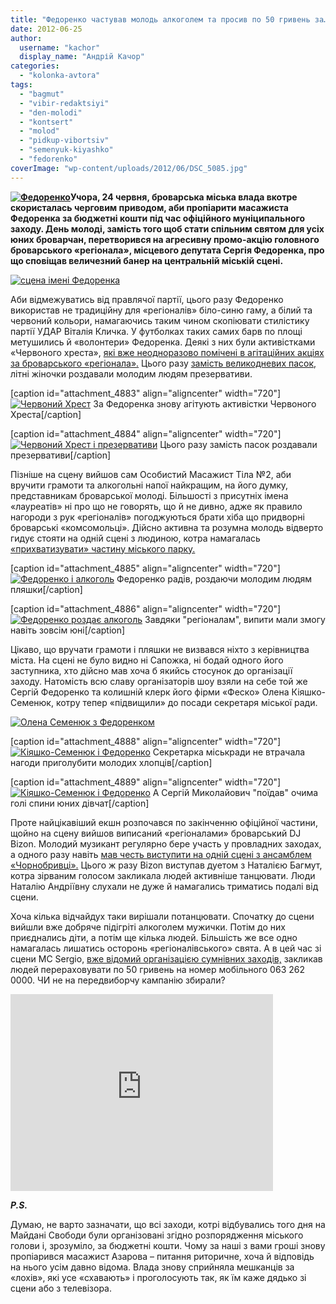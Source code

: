 ```yaml
---
title: "Федоренко частував молодь алкоголем та просив по 50 гривень за… «рінгтон».ФОТО, ВІДЕО"
date: 2012-06-25
author: 
  username: "kachor"
  display_name: "Андрій Качор"
categories: 
  - "kolonka-avtora"
tags: 
  - "bagmut"
  - "vibir-redaktsiyi"
  - "den-molodi"
  - "kontsert"
  - "molod"
  - "pidkup-vibortsiv"
  - "semenyuk-kiyashko"
  - "fedorenko"
coverImage: "wp-content/uploads/2012/06/DSC_5085.jpg"
---
```


**[![](https://mpz.brovary.org/wp-content/uploads/2012/06/DSC_5085.jpg "Федоренко")](https://mpz.brovary.org/wp-content/uploads/2012/06/DSC_5085.jpg)Учора, 24 червня, броварська міська влада вкотре скористалась черговим приводом, аби пропіарити масажиста Федоренка за бюджетні кошти під час офіційного муніципального заходу. День молоді, замість того щоб стати спільним святом для усіх юних броварчан, перетворився на агресивну промо-акцію головного броварського «регіонала», місцевого депутата Сергія Федоренка, про що сповіщав величезний банер на центральній міській сцені.**

[![](https://mpz.brovary.org/wp-content/uploads/2012/06/DSC_4713.jpg "сцена імені Федоренка")](https://mpz.brovary.org/wp-content/uploads/2012/06/DSC_4713.jpg)

Аби відмежуватись від правлячої партії, цього разу Федоренко використав не традиційну для «регіоналів» біло-синю гаму, а білий та червоний кольори, намагаючись таким чином скопіювати стилістику партії УДАР Віталія Кличка. У футболках таких самих барв по площі метушились й «волонтери» Федоренка. Деякі з них були активістками «Червоного хреста», [які вже неодноразово помічені в агітаційних акціях за броварського «регіонала».](https://mpz.brovary.org/sergiy-fedorenko-blagodiynik-a-chuzhiy-kosht/) Цього разу [замість великодневих пасок,](https://mpz.brovary.org/fedorenko-rozpochav-peredviborchu-rozdachu-produktovih-naboriv-video/) літні жіночки роздавали молодим людям презервативи.

\[caption id="attachment\_4883" align="aligncenter" width="720"\][![](https://mpz.brovary.org/wp-content/uploads/2012/06/DSC_5088.jpg "Червоний Хрест")](https://mpz.brovary.org/wp-content/uploads/2012/06/DSC_5088.jpg) За Федоренка знову агітують активістки Червоного Хреста\[/caption\]

\[caption id="attachment\_4884" align="aligncenter" width="720"\][![](https://mpz.brovary.org/wp-content/uploads/2012/06/DSC_5091.jpg "Червоний Хрест і презервативи")](https://mpz.brovary.org/wp-content/uploads/2012/06/DSC_5091.jpg) Цього разу замість пасок роздавали презервативи\[/caption\]

Пізніше на сцену вийшов сам Особистий Масажист Тіла №2, аби вручити грамоти та алкогольні напої найкращим, на його думку, представникам броварської молоді. Більшості з присутніх імена «лауреатів» ні про що не говорять, що й не дивно, адже як правило нагороди з рук «регіоналів» погоджуються брати хіба що придворні броварські «комсомольці». Дійсно активна та розумна молодь відверто гидує стояти на одній сцені з людиною, котра намагалась [«прихватизувати» частину міського парку.](https://mpz.brovary.org/kp-sluzhba-zamovnika-viznalo-pomilku/)

\[caption id="attachment\_4885" align="aligncenter" width="720"\][![](https://mpz.brovary.org/wp-content/uploads/2012/06/DSC_5153.jpg "Федоренко і алкоголь")](https://mpz.brovary.org/wp-content/uploads/2012/06/DSC_5153.jpg) Федоренко радів, роздаючи молодим людям пляшки\[/caption\]

\[caption id="attachment\_4886" align="aligncenter" width="720"\][![](https://mpz.brovary.org/wp-content/uploads/2012/06/DSC_5159.jpg "Федоренко роздає алкоголь")](https://mpz.brovary.org/wp-content/uploads/2012/06/DSC_5159.jpg) Завдяки "регіоналам", випити мали змогу навіть зовсім юні\[/caption\]

Цікаво, що вручати грамоти і пляшки не визвався ніхто з керівництва міста. На сцені не було видно ні Сапожка, ні бодай одного його заступника, хто дійсно мав хоча б якийсь стосунок до організації заходу. Натомість всю славу організаторів шоу взяли на себе той же Сергій Федоренко та колишній клерк його фірми «Феско» Олена Кіяшко-Семенюк, котру тепер «підвищили» до посади секретаря міської ради.

[![](https://mpz.brovary.org/wp-content/uploads/2012/06/DSC_5135.jpg "Олена Семенюк з Федоренком")](https://mpz.brovary.org/wp-content/uploads/2012/06/DSC_5135.jpg)

\[caption id="attachment\_4888" align="aligncenter" width="720"\][![](https://mpz.brovary.org/wp-content/uploads/2012/06/DSC_5143.jpg "Кіяшко-Семенюк і Федоренко")](https://mpz.brovary.org/wp-content/uploads/2012/06/DSC_5143.jpg) Секретарка міськради не втрачала нагоди приголубити молодих хлопців\[/caption\]

\[caption id="attachment\_4889" align="aligncenter" width="720"\][![](https://mpz.brovary.org/wp-content/uploads/2012/06/DSC_5140.jpg "Кіяшко-Семенюк і Федоренко")](https://mpz.brovary.org/wp-content/uploads/2012/06/DSC_5140.jpg) А Сергій Миколайович "поїдав" очима голі спини юних дівчат\[/caption\]

Проте найцікавіший екшн розпочався по закінченню офіційної частини, щойно на сцену вийшов виписаний «регіоналами» броварський DJ Bizon. Молодий музикант регулярно бере участь у провладних заходах, а одного разу навіть [мав честь виступити на одній сцені з ансамблем «Чорнобривці».](http://rada.pravo-znaty.org.ua/index.php%5Eoption=com_content&view=article&id=4986_2011-11-10-08-38-40&catid=1&Itemid=2.htm) Цього ж разу Bizon виступав дуетом з Наталією Багмут, котра зірваним голосом закликала людей активніше танцювати. Люди Наталію Андріївну слухали не дуже й намагались триматись подалі від сцени.

Хоча кілька відчайдух таки вирішали потанцювати. Спочатку до сцени вийшли вже добряче підігріті алкоголем мужички. Потім до них приєднались діти, а потім ще кілька людей. Більшість же все одно намагалась лишатись осторонь «регіоналівського» свята. А в цей час зі сцени MC Sergio, [вже відомий організацією сумнівних заходів,](http://old.afisha-brovary.net/clubs/clubs-new/759-faktor-x-klubu-pozitiv.html) закликав людей перераховувати по 50 гривень на номер мобільного 063 262 0000. ЧИ не на передвиборчу кампанію збирали?

<iframe src="https://www.youtube.com/embed/7_7Ch9xQF4M" height="315" width="420" frameborder="0"></iframe>

_**P.S.**_

Думаю, не варто зазначати, що всі заходи, котрі відбувались того дня на Майдані Свободи були організовані згідно розпорядження міського голови і, зрозуміло, за бюджетні кошти. Чому за наші з вами гроші знову пропіарився масажист Азарова – питання риторичне, хоча й відповідь на нього усім давно відома. Влада знову сприйняла мешканців за «лохів», які усе «схавають» і проголосують так, як їм каже дядько зі сцени або з телевізора.
